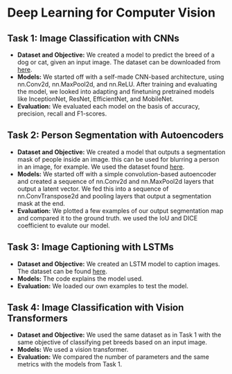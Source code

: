 # Deep Learning for Computer Vision

## Task 1: Image Classification with CNNs
- **Dataset and Objective:** We created a model to predict the breed of a dog or cat, given an input image. The dataset can be downloaded from [here](https://www.kaggle.com/datasets/aseemdandgaval/23-pet-breeds-image-classification).
- **Models:** We started off with a self-made CNN-based architecture, using nn.Conv2d, nn.MaxPool2d, and nn.ReLU. After training and evaluating the model, we looked into adapting and finetuning pretrained models like InceptionNet, ResNet, EfficientNet, and MobileNet.
- **Evaluation:** We evaluated each model on the basis of accuracy, precision, recall and F1-scores.

## Task 2: Person Segmentation with Autoencoders
- **Dataset and Objective:** We created a model that outputs a segmentation mask of people inside an image. this can be used for blurring a person in an image, for example. We used the
dataset found [here](https://www.kaggle.com/datasets/tapakah68/segmentation-full-body-mads-dataset).
- **Models:** We started off with a simple convolution-based autoencoder and created a sequence of nn.Conv2d and nn.MaxPool2d layers that output a latent vector. We fed this into a sequence of nn.ConvTranspose2d and pooling layers that output a segmentation mask at the end.
- **Evaluation:** We plotted a few examples of our output segmentation map and compared it to the ground truth.
 we used the IoU and DICE coefficient to evalute our model.

## Task 3: Image Captioning with LSTMs
- **Dataset and Objective:** We created an LSTM model to caption images. The dataset can be found [here](https://www.kaggle.com/datasets/adityajn105/flickr8k).
- **Models:** The code explains the model used.
- **Evaluation:** We loaded our own examples to test the model.

## Task 4: Image Classification with Vision Transformers
- **Dataset and Objective:** We used the same dataset as in Task 1 with the same objective of classifying pet breeds based on an input image.
- **Models:** We used a vision transformer.
- **Evaluation:** We compared the number of parameters and the same metrics with the models from Task 1.
